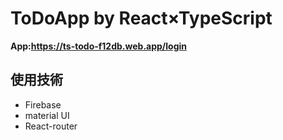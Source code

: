 # ToDoApp by React×TypeScript

**App:https://ts-todo-f12db.web.app/login**

## 使用技術

- Firebase
- material UI
- React-router
